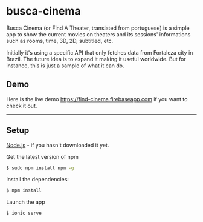 # busca-cinema

Busca Cinema (or Find A Theater, translated from portuguese) is a simple app to show the current movies on theaters and its sessions' informations such as rooms, time, 3D, 2D, subtitled, etc.

Initially it's using a specific API that only fetches data from Fortaleza city in Brazil. The future idea is to expand it making it useful worldwide. But for instance, this is just a sample of what it can do.

## Demo
Here is the live demo https://find-cinema.firebaseapp.com if you want to check it out.

****


## Setup

[Node.js](https://nodejs.org/download/) - if you hasn't downloaded it yet.

Get the latest version of npm
```sh
$ sudo npm install npm -g
```

Install the dependencies:
```sh
$ npm install
```

Launch the app
```sh
$ ionic serve
```
